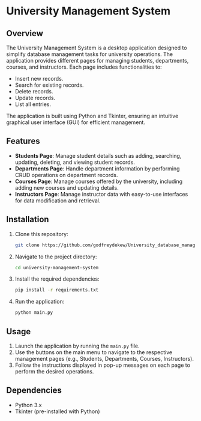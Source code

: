 # University Management System

## Overview
The University Management System is a desktop application designed to simplify database management tasks for university operations. The application provides different pages for managing students, departments, courses, and instructors. Each page includes functionalities to:

- Insert new records.
- Search for existing records.
- Delete records.
- Update records.
- List all entries.

The application is built using Python and Tkinter, ensuring an intuitive graphical user interface (GUI) for efficient management.

## Features
- **Students Page**: Manage student details such as adding, searching, updating, deleting, and viewing student records.
- **Departments Page**: Handle department information by performing CRUD operations on department records.
- **Courses Page**: Manage courses offered by the university, including adding new courses and updating details.
- **Instructors Page**: Manage instructor data with easy-to-use interfaces for data modification and retrieval.

## Installation
1. Clone this repository:
   ```bash
   git clone https://github.com/godfreydekew/University_database_management_system.git
   ```
2. Navigate to the project directory:
   ```bash
   cd university-management-system
   ```
3. Install the required dependencies:
   ```bash
   pip install -r requirements.txt
   ```
4. Run the application:
   ```bash
   python main.py
   ```

## Usage
1. Launch the application by running the `main.py` file.
2. Use the buttons on the main menu to navigate to the respective management pages (e.g., Students, Departments, Courses, Instructors).
3. Follow the instructions displayed in pop-up messages on each page to perform the desired operations.

## Dependencies
- Python 3.x
- Tkinter (pre-installed with Python)


